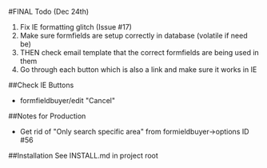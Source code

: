 #FINAL Todo (Dec 24th)
1. Fix IE formatting glitch (Issue #17)
2. Make sure formfields are setup correctly in database (volatile if need be)
3. THEN check email template that the correct formfields are being used in them
4. Go through each button which is also a link and make sure it works in IE 

##Check IE Buttons
* formfieldbuyer/edit "Cancel"

##Notes for Production
* Get rid of "Only search specific area" from formieldbuyer->options ID #56

##Installation
See INSTALL.md in project root